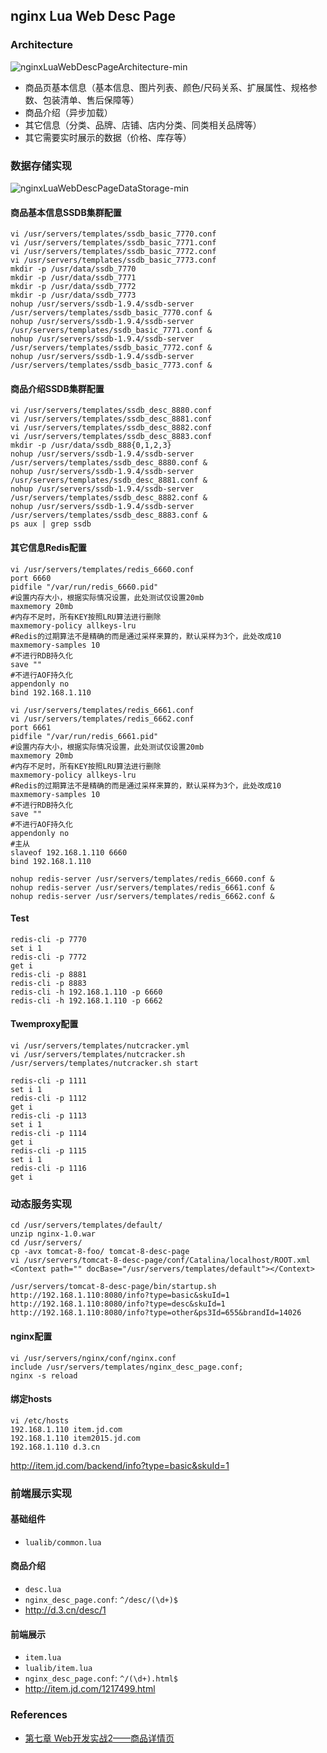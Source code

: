 ## nginx Lua Web Desc Page

### Architecture
![nginxLuaWebDescPageArchitecture-min](https://www.wailian.work/images/2019/09/23/nginxLuaWebDescPageArchitecture-min.png)

- 商品页基本信息（基本信息、图片列表、颜色/尺码关系、扩展属性、规格参数、包装清单、售后保障等）
- 商品介绍（异步加载）
- 其它信息（分类、品牌、店铺、店内分类、同类相关品牌等）
- 其它需要实时展示的数据（价格、库存等）

### 数据存储实现
![nginxLuaWebDescPageDataStorage-min](https://www.wailian.work/images/2019/09/23/nginxLuaWebDescPageDataStorage-min.png)

#### 商品基本信息SSDB集群配置
```
vi /usr/servers/templates/ssdb_basic_7770.conf
vi /usr/servers/templates/ssdb_basic_7771.conf
vi /usr/servers/templates/ssdb_basic_7772.conf
vi /usr/servers/templates/ssdb_basic_7773.conf
mkdir -p /usr/data/ssdb_7770
mkdir -p /usr/data/ssdb_7771
mkdir -p /usr/data/ssdb_7772
mkdir -p /usr/data/ssdb_7773
nohup /usr/servers/ssdb-1.9.4/ssdb-server /usr/servers/templates/ssdb_basic_7770.conf &
nohup /usr/servers/ssdb-1.9.4/ssdb-server /usr/servers/templates/ssdb_basic_7771.conf &
nohup /usr/servers/ssdb-1.9.4/ssdb-server /usr/servers/templates/ssdb_basic_7772.conf &
nohup /usr/servers/ssdb-1.9.4/ssdb-server /usr/servers/templates/ssdb_basic_7773.conf &
```

#### 商品介绍SSDB集群配置
```
vi /usr/servers/templates/ssdb_desc_8880.conf
vi /usr/servers/templates/ssdb_desc_8881.conf
vi /usr/servers/templates/ssdb_desc_8882.conf
vi /usr/servers/templates/ssdb_desc_8883.conf
mkdir -p /usr/data/ssdb_888{0,1,2,3}
nohup /usr/servers/ssdb-1.9.4/ssdb-server /usr/servers/templates/ssdb_desc_8880.conf &
nohup /usr/servers/ssdb-1.9.4/ssdb-server /usr/servers/templates/ssdb_desc_8881.conf &
nohup /usr/servers/ssdb-1.9.4/ssdb-server /usr/servers/templates/ssdb_desc_8882.conf &
nohup /usr/servers/ssdb-1.9.4/ssdb-server /usr/servers/templates/ssdb_desc_8883.conf &
ps aux | grep ssdb
```

#### 其它信息Redis配置
```
vi /usr/servers/templates/redis_6660.conf
port 6660
pidfile "/var/run/redis_6660.pid"
#设置内存大小，根据实际情况设置，此处测试仅设置20mb
maxmemory 20mb
#内存不足时，所有KEY按照LRU算法进行删除
maxmemory-policy allkeys-lru
#Redis的过期算法不是精确的而是通过采样来算的，默认采样为3个，此处改成10
maxmemory-samples 10
#不进行RDB持久化
save ""
#不进行AOF持久化
appendonly no
bind 192.168.1.110
```
```
vi /usr/servers/templates/redis_6661.conf
vi /usr/servers/templates/redis_6662.conf
port 6661
pidfile "/var/run/redis_6661.pid"
#设置内存大小，根据实际情况设置，此处测试仅设置20mb
maxmemory 20mb
#内存不足时，所有KEY按照LRU算法进行删除
maxmemory-policy allkeys-lru
#Redis的过期算法不是精确的而是通过采样来算的，默认采样为3个，此处改成10
maxmemory-samples 10
#不进行RDB持久化
save ""
#不进行AOF持久化
appendonly no
#主从
slaveof 192.168.1.110 6660
bind 192.168.1.110
```
```
nohup redis-server /usr/servers/templates/redis_6660.conf &
nohup redis-server /usr/servers/templates/redis_6661.conf &
nohup redis-server /usr/servers/templates/redis_6662.conf &
```

#### Test
```
redis-cli -p 7770
set i 1
redis-cli -p 7772
get i
redis-cli -p 8881
redis-cli -p 8883
redis-cli -h 192.168.1.110 -p 6660
redis-cli -h 192.168.1.110 -p 6662
```

#### Twemproxy配置
```
vi /usr/servers/templates/nutcracker.yml
vi /usr/servers/templates/nutcracker.sh
/usr/servers/templates/nutcracker.sh start
```
```
redis-cli -p 1111
set i 1
redis-cli -p 1112
get i
redis-cli -p 1113
set i 1
redis-cli -p 1114
get i
redis-cli -p 1115
set i 1
redis-cli -p 1116
get i
```

### 动态服务实现
```
cd /usr/servers/templates/default/
unzip nginx-1.0.war
cd /usr/servers/
cp -avx tomcat-8-foo/ tomcat-8-desc-page
vi /usr/servers/tomcat-8-desc-page/conf/Catalina/localhost/ROOT.xml
<Context path="" docBase="/usr/servers/templates/default"></Context>
```
```
/usr/servers/tomcat-8-desc-page/bin/startup.sh
http://192.168.1.110:8080/info?type=basic&skuId=1
http://192.168.1.110:8080/info?type=desc&skuId=1
http://192.168.1.110:8080/info?type=other&ps3Id=655&brandId=14026
```

#### nginx配置
```
vi /usr/servers/nginx/conf/nginx.conf
include /usr/servers/templates/nginx_desc_page.conf;
nginx -s reload
```

#### 绑定hosts
```
vi /etc/hosts
192.168.1.110 item.jd.com
192.168.1.110 item2015.jd.com
192.168.1.110 d.3.cn
```
http://item.jd.com/backend/info?type=basic&skuId=1

### 前端展示实现
#### 基础组件
- `lualib/common.lua`

#### 商品介绍
- `desc.lua`
- `nginx_desc_page.conf`: `^/desc/(\d+)$`
- http://d.3.cn/desc/1

#### 前端展示
- `item.lua`
- `lualib/item.lua`
- `nginx_desc_page.conf`: `^/(\d+).html$`
- http://item.jd.com/1217499.html



### References
- [第七章 Web开发实战2——商品详情页](https://www.iteye.com/blog/jinnianshilongnian-2188538)